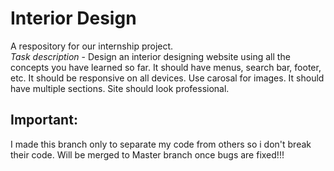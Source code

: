 # Interior Design
A respository for our internship project.\
*Task description* - Design an interior designing website using all the concepts you have learned so far.
It should have menus, search bar, footer, etc.
It should be responsive on all devices.
Use carosal for images.
It should have multiple sections.
Site should look professional.

## Important:
I made this branch only to separate my code from others so i don't break their code. Will be merged to Master branch once bugs are fixed!!!
